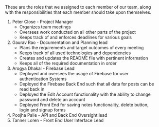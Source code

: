 These are the roles that we assigned to each member of our team, along with the responsibilities that each member should take upon themselves.

1. Peter Close - Project Manager
    - Organizes team meetings
    - Oversees work conducted on all other parts of the project
    - Keeps track of and enforces deadlines for various goals
2. Gaurav Rao - Documentation and Planning lead
    - Plans the requirements and target outcomes of every meeting
    - Keeps track of all used technologies and dependencies
    - Creates and updates the README file with pertinent information
    - Keeps all of the required documentation in order
3. Arogya Dhakal - Firebase Lead
    - Deployed and oversees the usage of Firebase for user authentication Systems
    - Deployed the Firebase Back End such that all data for posts can be read back in
    - Deployed the Edit Account functionality with the ability to change password and delete an account
    - Deployed Front End for saving notes functionality, delete button, login and signup forms
4. Poojha Palle - API and Back End Oversight lead
5. Tanner Loren - Front End User Interface Lead
